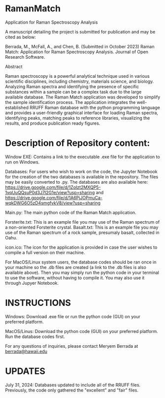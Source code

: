 # RamanMatch
Application for Raman Spectroscopy Analysis

A manuscript detailing the project is submitted for publication and may be cited as below: 

Berrada, M., McFall, A., and Chen, B. (Submitted in October 2023) Raman Match: Application for Raman Spectroscopy Analysis. 
Journal of Open Research Software.

Abstract

Raman spectroscopy is a powerful analytical technique used in various scientific disciplines, including chemistry, materials science, and biology. Analyzing Raman spectra and identifying the presence of specific substances within a sample can be a complex task due to the large available database. The Raman Match application was developed to simplify the sample identification process. The application integrates the well-established RRUFF Raman database with the python programming language and provides a user-friendly graphical interface for loading Raman spectra, identifying peaks, matching peaks to reference libraries, visualizing the results, and produce publication ready figures. 





# Description of Repository content: 

Window EXE: Contains a link to the executable .exe file for the application to run on Windows. 

Databases: For users who wish to work on the code, the Jupyter Notebook for the creation of the two databases is available in the repository. The files may be easily converted to .py.
The databases are also available here: https://drive.google.com/file/d/1ZoIzt2MXQP5-1vqUuQQsuP0d3J7I2G1e/view?usp=sharing and https://drive.google.com/file/d/1A6PjJOPmuCa-wqkDWG6O5zD4smgfvkV8/view?usp=sharing 

Main.py: The main python code of the Raman Match application. 

Forsterite.txt: This is an example file you may use of the Raman spectrum of a non-oriented Forsterite crystal. 
Basalt.txt: This is an example file you may use of the Raman spectrum of a rock sample, presumaly basalt, collected in Oahu.

icon.ico: The icon for the application is provided in case the user wishes to compile a full version on their machine. 

For MacOS/Linux system users, the database codes should be ran once in your machine so the .db files are created (a link to the .db files is also available above). Then you may simply run the python code in your terminal to use the software, without having to compile it. You may also use it through Jupyer Notebook. 

# INSTRUCTIONS
Windows: Download .exe file or run the python code (GUI) on your preferred platform.

MacOS/Linus: Download the python code (GUI) on your preferred platform. Run the database codes first. 

For any questions of inquiries, please contact Meryem Berrada at berrada@hawaii.edu

# UPDATES
July 31, 2024: Databases updated to include all of the RRUFF files. Previously, the code only gathered the "excellent" and "fair" files. 
